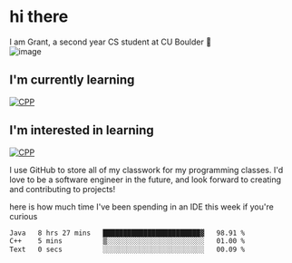 
# hi there

I am Grant, a second year CS student at CU Boulder 👋  
![image](https://assets-sports.thescore.com/football/team/164/logo.png)

## I'm currently learning
[![CPP](https://skillicons.dev/icons?i=cpp,java)](https://skillicons.dev)
## I'm interested in learning
[![CPP](https://skillicons.dev/icons?i=js)](https://skillicons.dev)

I use GitHub to store all of my classwork for my programming classes.
I'd love to be a software engineer in the future, and look forward to creating and contributing to projects!

here is how much time I've been spending in an IDE this week if you're curious
<!--START_SECTION:waka-->

```txt
Java   8 hrs 27 mins   ████████████████████████▓   98.91 %
C++    5 mins          ▒░░░░░░░░░░░░░░░░░░░░░░░░   01.00 %
Text   0 secs          ░░░░░░░░░░░░░░░░░░░░░░░░░   00.09 %
```

<!--END_SECTION:waka-->

<!---
gnestr/gnestr is a ✨ special ✨ repository because its `README.md` (this file) appears on your GitHub profile.
You can click the Preview link to take a look at your changes.
--->
